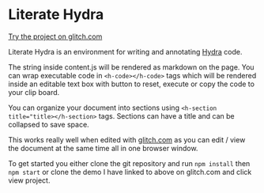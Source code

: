 # Literate Hydra

[Try the project on glitch.com]()

Literate Hydra is an environment for writing and annotating [Hydra](https://github.com/ojack/hydra) code. 

The string inside content.js will be rendered as markdown on the page. You can wrap executable code in `<h-code></h-code>` tags which will be rendered inside an editable text box with button to reset, execute or copy the code to your clip board. 

You can organize your document into sections using `<h-section title="title></h-section>` tags. Sections can have a title and can be collapsed to save space.

This works really well when edited with [glitch.com]() as you can edit / view the document at the same time all in one browser window.

To get started you either clone the git repository and run `npm install` then `npm start` or clone the demo I have linked to above on glitch.com and click view project.